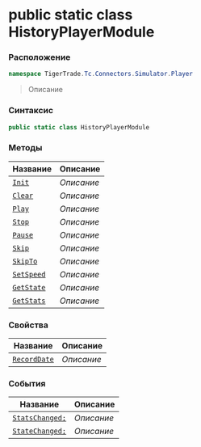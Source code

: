 
# public static class HistoryPlayerModule
### Расположение
```csharp
namespace TigerTrade.Tc.Connectors.Simulator.Player
```



> Описание

### Синтаксис
```csharp
public static class HistoryPlayerModule
```


### Методы
| Название | Описание |
| --- | --- |
| [`Init`](./HistoryPlayerModule.cs/Методы/Init.md) | *Описание* |
| [`Clear`](./HistoryPlayerModule.cs/Методы/Clear.md) | *Описание* |
| [`Play`](./HistoryPlayerModule.cs/Методы/Play.md) | *Описание* |
| [`Stop`](./HistoryPlayerModule.cs/Методы/Stop.md) | *Описание* |
| [`Pause`](./HistoryPlayerModule.cs/Методы/Pause.md) | *Описание* |
| [`Skip`](./HistoryPlayerModule.cs/Методы/Skip.md) | *Описание* |
| [`SkipTo`](./HistoryPlayerModule.cs/Методы/SkipTo.md) | *Описание* |
| [`SetSpeed`](./HistoryPlayerModule.cs/Методы/SetSpeed.md) | *Описание* |
| [`GetState`](./HistoryPlayerModule.cs/Методы/GetState.md) | *Описание* |
| [`GetStats`](./HistoryPlayerModule.cs/Методы/GetStats.md) | *Описание* |

### Свойства
| Название | Описание |
| --- | --- |
| [`RecordDate`](./HistoryPlayerModule.cs/Свойства/RecordDate.md) | *Описание* |

### События
| Название | Описание |
| --- | --- |
| [`StatsChanged;`](./HistoryPlayerModule.cs/События/StatsChanged;.md) | *Описание* |
| [`StateChanged;`](./HistoryPlayerModule.cs/События/StateChanged;.md) | *Описание* |



